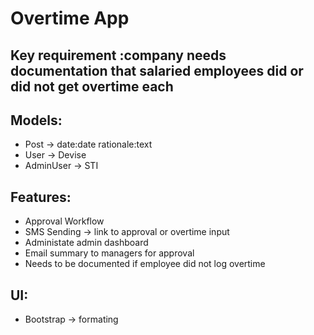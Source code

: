 # Overtime App 

## Key requirement :company needs documentation that salaried employees did or did not get overtime each 


## Models:
- Post -> date:date  rationale:text
- User -> Devise
- AdminUser ->   STI

## Features:
- Approval Workflow
- SMS Sending -> link to approval or overtime input
- Administate admin dashboard
- Email summary to managers for approval
- Needs to be documented if employee did not log overtime


## UI:
- Bootstrap -> formating

